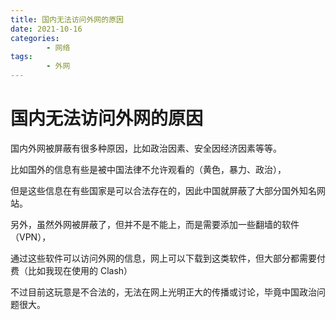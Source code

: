 ```yaml
---
title: 国内无法访问外网的原因
date: 2021-10-16
categories:
        - 网络
tags:
        - 外网
---
```


# 国内无法访问外网的原因

国内外网被屏蔽有很多种原因，比如政治因素、安全因经济因素等等。

比如国外的信息有些是被中国法律不允许观看的（黄色，暴力、政治），

但是这些信息在有些国家是可以合法存在的，因此中国就屏蔽了大部分国外知名网站。

另外，虽然外网被屏蔽了，但并不是不能上，而是需要添加一些翻墙的软件（VPN），

通过这些软件可以访问外网的信息，网上可以下载到这类软件，但大部分都需要付费（比如我现在使用的 Clash）

不过目前这玩意是不合法的，无法在网上光明正大的传播或讨论，毕竟中国政治问题很大。
